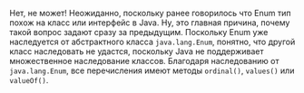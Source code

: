 Нет, не может! Неожиданно, поскольку ранее говорилось что Enum тип похож на класс или интерфейс в Java.
Ну, это главная причина, почему такой вопрос задают сразу за предыдущим.
Поскольку Enum уже наследуется от абстрактного класса <code>java.lang.Enum</code>, понятно, что другой класс наследовать не удастся, поскольку Java не поддерживает множественное наследование классов.
Благодаря наследованию от <code>java.lang.Enum</code>, все перечисления имеют методы <code>ordinal()</code>, <code>values()</code> или <code>valueOf()</code>.